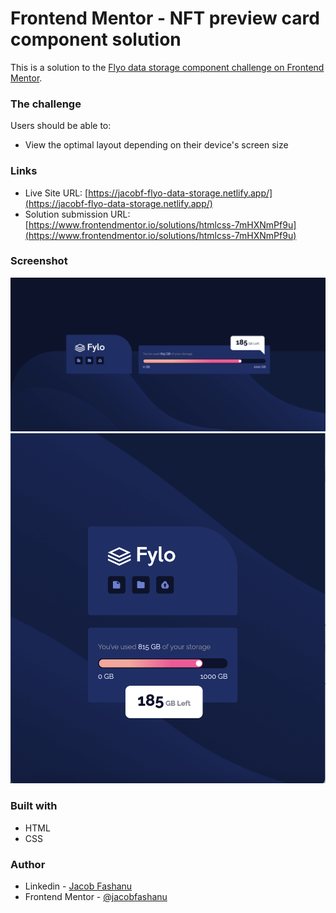 # Frontend Mentor - NFT preview card component solution

This is a solution to the [Flyo data storage component challenge on Frontend Mentor](https://www.frontendmentor.io/challenges/fylo-data-storage-component-1dZPRbV5n).


### The challenge

Users should be able to:

- View the optimal layout depending on their device's screen size

### Links

- Live Site URL: [https://jacobf-flyo-data-storage.netlify.app/](https://jacobf-flyo-data-storage.netlify.app/)
- Solution submission URL: [https://www.frontendmentor.io/solutions/htmlcss-7mHXNmPf9u](https://www.frontendmentor.io/solutions/htmlcss-7mHXNmPf9u)

### Screenshot

![](./Desktop-view.png)
![](./Mobile-view.png)


### Built with

- HTML
- CSS

### Author

- Linkedin - [Jacob Fashanu](https://www.linkedin.com/in/jacob-fashanu/)
- Frontend Mentor - [@jacobfashanu](https://www.frontendmentor.io/profile/jacobfashanu)
